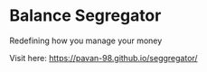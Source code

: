# Balance Segregator

Redefining how you manage your money


Visit here: https://pavan-98.github.io/seggregator/
